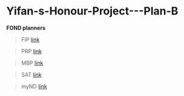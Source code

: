 # Yifan-s-Honour-Project---Plan-B

**FOND planners**
>FIP [link](Experiment/FIP)

>PRP [link](Experiment/PRP)

>MBP [link](Experiment/MBP)

>SAT [link](Experiment/SAT)

>myND [link](Experiment/myND)

